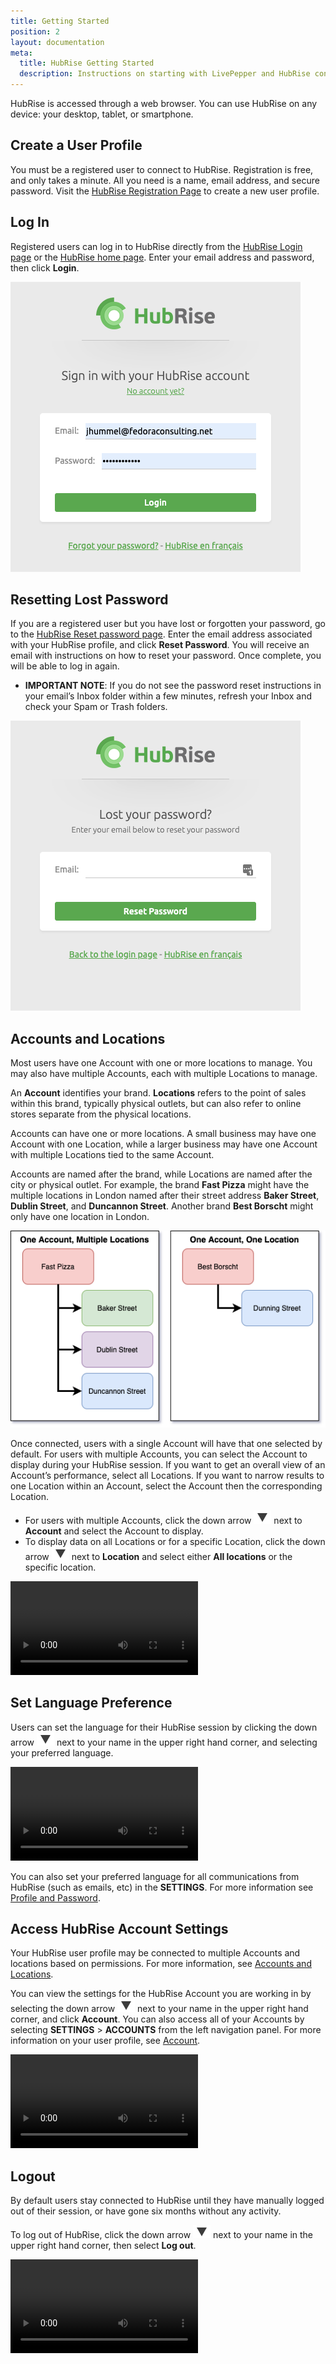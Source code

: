 ```yaml
---
title: Getting Started
position: 2
layout: documentation
meta:
  title: HubRise Getting Started
  description: Instructions on starting with LivePepper and HubRise connection.
---
```


HubRise is accessed through a web browser. You can use HubRise on any device: your desktop, tablet, or smartphone.

## Create a User Profile

You must be a registered user to connect to HubRise. Registration is free, and only takes a minute. All you need is a name, email address, and secure password. Visit the [HubRise Registration Page](https://manager.hubrise.com/signup) to create a new user profile.

## Log In

Registered users can log in to HubRise directly from the [HubRise Login page](https://manager.hubrise.com/login) or the [HubRise home page](https://manager.hubrise.com). Enter your email address and password, then click **Login**.

![HubRise Login Screen](../images/001-hubrise-login.png)

## Resetting Lost Password

If you are a registered user but you have lost or forgotten your password, go to the [HubRise Reset password page](https://manager.hubrise.com/reset_password/new). Enter the email address associated with your HubRise profile, and click **Reset Password**. You will receive an email with instructions on how to reset your password. Once complete, you will be able to log in again.

- **IMPORTANT NOTE**: If you do not see the password reset instructions in your email’s Inbox folder within a few minutes, refresh your Inbox and check your Spam or Trash folders.

![Reset password screen.](../images/002-reset-password.png)

## Accounts and Locations

Most users have one Account with one or more locations to manage. You may also have multiple Accounts, each with multiple Locations to manage.

An **Account** identifies your brand. **Locations** refers to the point of sales within this brand, typically physical outlets, but can also refer to online stores separate from the physical locations.

Accounts can have one or more locations. A small business may have one Account with one Location, while a larger business may have one Account with multiple Locations tied to the same Account.

Accounts are named after the brand, while Locations are named after the city or physical outlet. For example, the brand **Fast Pizza** might have the multiple locations in London named after their street address **Baker Street**, **Dublin Street**, and **Duncannon Street**. Another brand **Best Borscht** might only have one location in London.

![Accounts and Locations example.](../images/046_accounts-locations.png)

Once connected, users with a single Account will have that one selected by default. For users with multiple Accounts, you can select the Account to display during your HubRise session. If you want to get an overall view of an Account’s performance, select all Locations. If you want to narrow results to one Location within an Account, select the Account then the corresponding Location.

- For users with multiple Accounts, click the down arrow ![Down arrow icon.](../images/arrow.jpg) next to **Account** and select the Account to display.
- To display data on all Locations or for a specific Location, click the down arrow ![Down arrow icon.](../images/arrow.jpg) next to **Location** and select either **All locations** or the specific location.

![Display account from Dashboard.](../images/008-access-account-from-dashboard.webm)

## Set Language Preference

Users can set the language for their HubRise session by clicking the down arrow ![Down arrow icon.](../images/arrow.jpg) next to your name in the upper right hand corner, and selecting your preferred language.

![Change language from Dashboard.](../images/007-change-language-from-dashboard.webm)

You can also set your preferred language for all communications from HubRise (such as emails, etc) in the **SETTINGS**. For more information see [Profile and Password](../settings/#profile-and-password).

## Access HubRise Account Settings

Your HubRise user profile may be connected to multiple Accounts and locations based on permissions. For more information, see [Accounts and Locations](../gettingstarted/#accounts-and-locations).

You can view the settings for the HubRise Account you are working in by selecting the down arrow ![Down arrow icon.](../images/arrow.jpg) next to your name in the upper right hand corner, and click **Account**. You can also access all of your Accounts by selecting **SETTINGS** > **ACCOUNTS** from the left navigation panel. For more information on your user profile, see [Account](../settings/#account).

![Access user profile from Dashboard.](../images/049-access-account-from-dashboard.webm)

## Logout

By default users stay connected to HubRise until they have manually logged out of their session, or have gone six months without any activity.

To log out of HubRise, click the down arrow ![Down arrow icon.](../images/arrow.jpg) next to your name in the upper right hand corner, then select **Log out**.

![Hubrise Logout example.](../images/009-hubrise-logout.webm)
